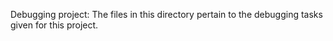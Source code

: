 Debugging project: 
The files in this directory pertain to the debugging tasks given for this project.
